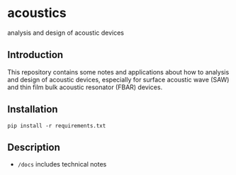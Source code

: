# acoustics
analysis and design of acoustic devices

## Introduction

This repository contains some notes and applications about how to analysis and design of acoustic devices, especially for surface acoustic wave (SAW) and thin film bulk acoustic resonator (FBAR) devices.

## Installation

`pip install -r requirements.txt`

## Description

* `/docs` includes technical notes





